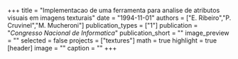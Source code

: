 +++
title = "Implementacao de uma ferramenta para analise de atributos visuais em imagens texturais"
date = "1994-11-01"
authors = ["E. Ribeiro","P. Cruvinel","M. Mucheroni"]
publication_types = ["1"]
publication = "_Congresso Nacional de Informatica_"
publication_short = ""
image_preview = ""
selected = false
projects = ["textures"]
math = true
highlight = true
[header]
image = ""
caption = ""
+++

